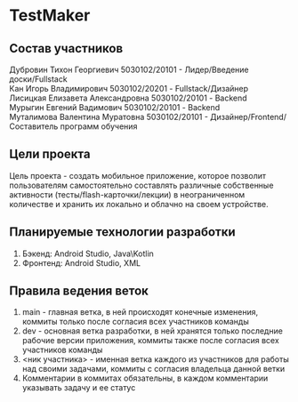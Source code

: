 # TestMaker
## Состав участников
Дубровин Тихон Георгиевич 5030102/20101 - Лидер/Введение доски/Fullstack  
Кан Игорь Владимирович 5030102/20201 - Fullstack/Дизайнер  
Лисицкая Елизавета Александровна 5030102/20101 - Backend  
Мурыгин Евгений Вадимович 5030102/20101 - Backend  
Муталимова Валентина Муратовна 5030102/20101 - Дизайнер/Frontend/Составитель программ обучения  
## Цели проекта
Цель проекта - создать мобильное приложение, которое позволит пользователям самостоятельно составлять различные собственные активности (тесты/flash-карточки/лекции) в неограниченном количестве и хранить их локально и облачно на своем устройстве.
## Планируемые технологии разработки
1. Бэкенд: Android Studio, Java\Kotlin
2. Фронтенд: Android Studio, XML
## Правила ведения веток
1. main - главная ветка, в ней происходят конечные изменения, коммиты только после согласия всех участников команды
2. dev - основная ветка разработки, в ней хранятся только последние рабочие версии приложения, коммиты также после согласия всех участников команды
3. <ник участника> - именная ветка каждого из участников для работы над своими задачами, коммиты с согласия владельца данной ветки
4. Комментарии в коммитах обязательны, в каждом комментарии указывать задачу и ее статус
